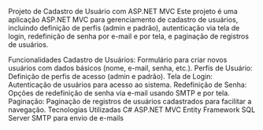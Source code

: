 Projeto de Cadastro de Usuário com ASP.NET MVC
Este projeto é uma aplicação ASP.NET MVC para gerenciamento de cadastro de usuários, incluindo definição de perfis (admin e padrão), autenticação via tela de login, redefinição de senha por e-mail e por tela, e paginação de registros de usuários.

Funcionalidades
Cadastro de Usuários: Formulário para criar novos usuários com dados básicos (nome, e-mail, senha, etc.).
Perfis de Usuário: Definição de perfis de acesso (admin e padrão).
Tela de Login: Autenticação de usuários para acesso ao sistema.
Redefinição de Senha: Opções de redefinição de senha via e-mail usando SMTP e por tela.
Paginação: Paginação de registros de usuários cadastrados para facilitar a navegação.
Tecnologias Utilizadas
C#
ASP.NET MVC
Entity Framework
SQL Server
SMTP para envio de e-mails
